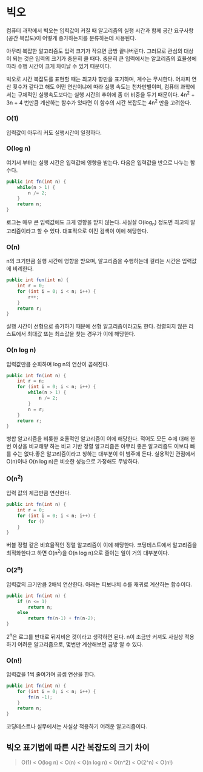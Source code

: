 # 빅오
컴퓨터 과학에서 빅오는 입력값이 커질 때 알고리즘의 실행 시간과 함께 공간
요구사항(공간 복잡도)이 어떻게 증가하는지를 분류하는데 사용된다.

아무리 복잡한 알고리즘도 입력 크기가 작으면 금방 끝나버린다. 그러므로
관심의 대상이 되는 것은 입력의 크기가 충분히 클 때다. 충분히 큰 입력에서는
알고리즘의 효율성에 따라 수행 시간이 크게 차이날 수 있기 때문이다.

빅오로 시간 복잡도를 표현할 때는 최고차 항만을 표기하며, 계수는 무시한다.
어차피 연산 횟수가 같다고 해도 어떤 연산이냐에 따라 실행 속도는 천차만별이며,
컴퓨터 과학에서는 구체적인 실행속도보다는 실행 시간의 추이에 좀 더 비중을 두기
때문이다. 4n<sup>2</sup> + 3n + 4 번만큼 계산하는 함수가 있다면 이 함수의
시간 복잡도는 4n<sup>2</sup> 만을 고려한다.

### O(1)
입력값이 아무리 커도 실행시간이 일정하다.

### O(log n)
여기서 부터는 실행 시간은 입력값에 영향을 받는다. 다음은 입력값을 반으로 나누는 함수다.
```java
public int fn(int n) {
    while(n > 1) { 
        n /= 2;
    }
    return n;
}
```
로그는 매우 큰 입력값에도 크게 영향을 받지 않는다. 사실살 O(log<sub>n</sub>)
정도면 최고의 알고리즘이라고 할 수 있다. 대표적으로 이진 검색이 이에 해당한다.

### O(n)
n의 크기만큼 실행 시간에 영향을 받으며, 알고리즘을 수행하는데 걸리는 시간은 입력값에
비례한다.
```java
public int fun(int n) {
    int r = 0;
    for (int i = 0; i < n; i++) {
        r++;
    }
    return r;
}
```
실행 시간이 선형으로 증가하기 때문에 선형 알고리즘이라고도 한다. 
정렬되지 않은 리스트에서 최대값 또는 최소값을 찾는 경우가 이에 해당한다.

### O(n log n)
입력값만큼 순회하며 log n의 연산이 곱해진다.
```java
public int fn(int n) {
    int r = n;
    for (int i = 0; i < n; i++) {
        while(n > 1) {
            n /= 2;
        }    
        n = r;
    }
    return r;
}
```
병합 알고리즘을 비롯한 효율적인 알고리즘이 이에 해당한다. 적어도 모든 수에 대해
한번 이상을 비교해얗 하는 비교 기반 정렬 알고리즘은 아무리 좋은 알고리즘도 이보다 빠를
수는 없다.좋은 알고리즘이라고 칭하는 대부분이 이 범주에 든다.
실용적인 관점에서 O(n)이나 O(n log n)은 비슷한 성능으로 가정해도 무방하다.

### O(n<sup>2</sup>)
입력 값의 제곱만큼 연산한다.
```java
public int fn(int n) {
    int r = 0;
    for (int i = 0; i < n; i++) {
        for ()    
    }
}
```
버블 정렬 같은 비효율적인 정렬 알고리즘이 이에 해당한다. 코딩테스트에서 알고리즘을
최적화한다고 하면 O(n<sup>2</sup>)을 O(n log n)으로 줄이는 일이 거의 대부분이다.

### O(2<sup>n</sup>)
입력값의 크기만큼 2배씩 연산한다. 
아래는 피보나치 수를 재귀로 계산하는 함수이다.
```java
public int fn(int n) {
    if (n <= 1)
        return n;
    else
        return fn(n-1) + fn(n-2);
}
```
2<sup>n</sup>은 로그를 반대로 뒤지비은 것이라고 생각하면 된다.
n이 조금만 커져도 사실상 적용하기 어려운 알고리즘으로, 몇번만 계산해보면 금방 알 수 있다.

### O(n!)
입력값을 1씩 줄여가며 곱셈 연산을 한다.
```java
public int fn(int n) {
    for (int i = 0; i < n; i++) {
        fn(n -1);        
    }
    return n;
}
```
코딩테스트나 실무에서는 사실상 적용하기 어려운 알고리즘이다.

## 빅오 표기법에 따른 시간 복잡도의 크기 차이
> O(1) < O(log n) < O(n) < O(n log n) < O(n^2) < O(2^n) < O(n!)